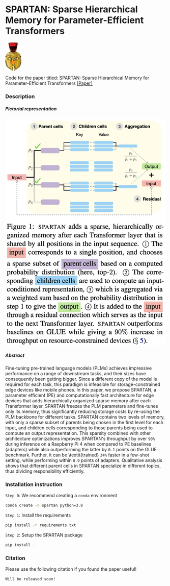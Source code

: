 # SPARTAN: Sparse Hierarchical Memory for Parameter-Efficient Transformers

<!-- <img src="Resources/Spartan_BERT_Logo.png"/> -->
<img src="Resources/Spartan_BERT_Logo.png" width="50" align="center"/>

Code for the paper titled: SPARTAN: Sparse Hierarchical Memory for Parameter-Efficient Transformers [[Paper]]()

### Description

##### Pictorial representation
<img src="Resources/Teaser_with_caption.png"/>

##### Abstract
Fine-tuning pre-trained language models (PLMs) achieves impressive performance on a range of downstream tasks, and their sizes have consequently been getting bigger. Since a different copy of the model is required for each task, this paradigm is infeasible for storage-constrained edge devices like mobile phones. In this paper, we propose SPARTAN, a parameter efficient (PE) and computationally fast architecture for edge devices that adds hierarchically organized sparse memory after each Transformer layer. SPARTAN freezes the PLM parameters and fine-tunes only its memory, thus significantly reducing storage costs by re-using the PLM backbone for different tasks. SPARTAN contains two levels of memory, with only a sparse subset of parents being chosen in the first level for each input, and children cells corresponding to those parents being used to compute an output representation. This sparsity combined with other architecture optimizations improves SPARTAN's throughput by over `90%` during inference on a Raspberry Pi 4 when compared to PE baselines (adapters) while also outperforming the latter by `0.1` points on the GLUE benchmark. Further, it can be \textit{trained} `34%` faster in a few-shot setting, while performing within `0.9` points of adapters. Qualitative analysis shows that different parent cells in SPARTAN specialize in different topics, thus dividing responsibility efficiently.

### Installation instruction

`Step 0`: We recommend creating a `conda` environment
``` bash
conda create -n spartan python=3.8
```

`Step 1`: Install the requirements
``` bash
pip install -r requirements.txt
```

`Step 2`: Setup the SPARTAN package
``` bash
pip install .
```

### Citation
Please use the following citation if you found the paper useful!

```
Will be released soon!
```